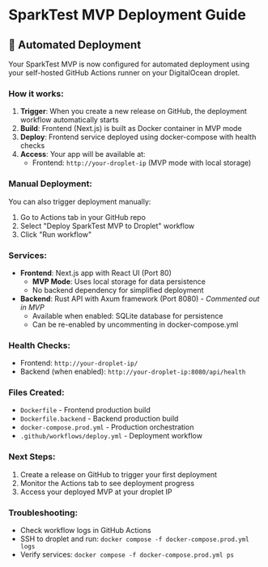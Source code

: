# SparkTest MVP Deployment Guide

## 🚀 Automated Deployment

Your SparkTest MVP is now configured for automated deployment using your self-hosted GitHub Actions runner on your DigitalOcean droplet.

### How it works:

1. **Trigger**: When you create a new release on GitHub, the deployment workflow automatically starts
2. **Build**: Frontend (Next.js) is built as Docker container in MVP mode
3. **Deploy**: Frontend service deployed using docker-compose with health checks
4. **Access**: Your app will be available at:
   - Frontend: `http://your-droplet-ip` (MVP mode with local storage)

### Manual Deployment:

You can also trigger deployment manually:
1. Go to Actions tab in your GitHub repo
2. Select "Deploy SparkTest MVP to Droplet" workflow
3. Click "Run workflow"

### Services:

- **Frontend**: Next.js app with React UI (Port 80)
  - **MVP Mode**: Uses local storage for data persistence
  - No backend dependency for simplified deployment
- **Backend**: Rust API with Axum framework (Port 8080) - *Commented out in MVP*
  - Available when enabled: SQLite database for persistence
  - Can be re-enabled by uncommenting in docker-compose.yml

### Health Checks:

- Frontend: `http://your-droplet-ip/`
- Backend (when enabled): `http://your-droplet-ip:8080/api/health`

### Files Created:

- `Dockerfile` - Frontend production build
- `Dockerfile.backend` - Backend production build  
- `docker-compose.prod.yml` - Production orchestration
- `.github/workflows/deploy.yml` - Deployment workflow

### Next Steps:

1. Create a release on GitHub to trigger your first deployment
2. Monitor the Actions tab to see deployment progress
3. Access your deployed MVP at your droplet IP

### Troubleshooting:

- Check workflow logs in GitHub Actions
- SSH to droplet and run: `docker compose -f docker-compose.prod.yml logs`
- Verify services: `docker compose -f docker-compose.prod.yml ps`
